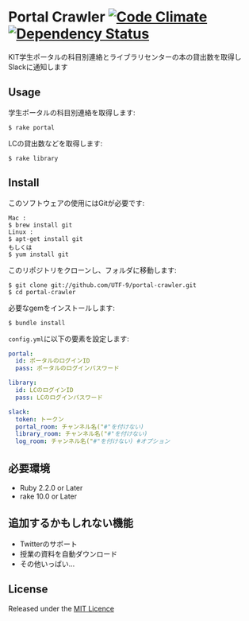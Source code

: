 # Portal Crawler [![Code Climate](https://codeclimate.com/github/UTF-9/portal-crawler/badges/gpa.svg)](https://codeclimate.com/github/UTF-9/portal-crawler) [![Dependency Status](https://gemnasium.com/UTF-9/portal-crawler.svg)](https://gemnasium.com/UTF-9/portal-crawler)

KIT学生ポータルの科目別連絡とライブラリセンターの本の貸出数を取得しSlackに通知します

## Usage
学生ポータルの科目別連絡を取得します:

	$ rake portal
	
LCの貸出数などを取得します:

	$ rake library
	
## Install
このソフトウェアの使用にはGitが必要です:
	
	Mac :
	$ brew install git
	Linux :
	$ apt-get install git
	もしくは
	$ yum install git 

このリポジトリをクローンし、フォルダに移動します:

	$ git clone git://github.com/UTF-9/portal-crawler.git
	$ cd portal-crawler

	
必要なgemをインストールします:

	$ bundle install

`config.yml`に以下の要素を設定します:

~~~yaml
portal:
  id: ポータルのログインID
  pass: ポータルのログインパスワード

library:
  id: LCのログインID
  pass: LCのログインパスワード

slack:
  token: トークン
  portal_room: チャンネル名("#"を付けない)
  library_room: チャンネル名("#"を付けない)
  log_room: チャンネル名("#"を付けない) #オプション
~~~

## 必要環境
* Ruby 2.2.0 or Later
* rake  10.0 or Later

## 追加するかもしれない機能
* Twitterのサポート
* 授業の資料を自動ダウンロード
* その他いっぱい...

## License
Released under the [MIT Licence](https://github.com/UTF-9/portal-crawler/blob/master/LICENSE)
